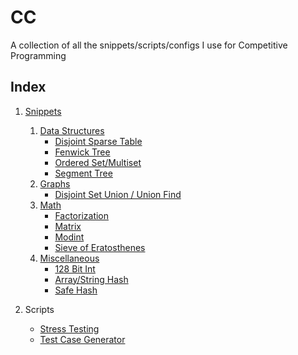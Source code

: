 # CC
A collection of all the snippets/scripts/configs I use for Competitive Programming

Index
-----

1. [Snippets](https://github.com/rocka0/CC/tree/main/Snippets)
   1. [Data Structures](/Snippets/Data_Structures/)
      * [Disjoint Sparse Table](/Snippets/Data_Structures/disjoint_sparse_table.cpp)
      * [Fenwick Tree](/Snippets/Data_Structures/fenwick_tree.cpp)
      * [Ordered Set/Multiset](/Snippets/Data_Structures/ordered_sets.cpp)
      * [Segment Tree](/Snippets/Data_Structures/segment_tree.cpp)
   2. [Graphs](/Snippets/Graph/)
      * [Disjoint Set Union / Union Find](/Snippets/Graph/dsu.cpp)
   3. [Math](/Snippets/Math/)
      * [Factorization](/Snippets/Math/factorization.cpp)
      * [Matrix](/Snippets/Math/matrix.cpp)
      * [Modint](/Snippets/Math/modint.cpp)
      * [Sieve of Eratosthenes](/Snippets/Math/sieve.cpp)
   4. [Miscellaneous](/Snippets/Misc/)
      * [128 Bit Int](/Snippets/Misc/int128.cpp)
      * [Array/String Hash](/Snippets/Misc/arr_hash.cpp)
      * [Safe Hash](/Snippets/Misc/safe_hash.cpp)

2. Scripts
   * [Stress Testing](/Scripts/stress_test) 
   * [Test Case Generator](/Scripts/gen)
